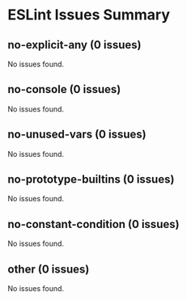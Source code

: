 # ESLint Issues Summary

## no-explicit-any (0 issues)

No issues found.

## no-console (0 issues)

No issues found.

## no-unused-vars (0 issues)

No issues found.

## no-prototype-builtins (0 issues)

No issues found.

## no-constant-condition (0 issues)

No issues found.

## other (0 issues)

No issues found.

